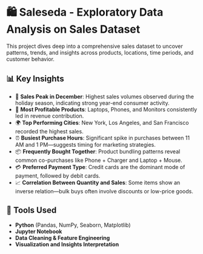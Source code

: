 # 🛍️ Saleseda - Exploratory Data Analysis on Sales Dataset

This project dives deep into a comprehensive sales dataset to uncover patterns, trends, and insights across products, locations, time periods, and customer behavior.

## 📊 Key Insights

- 📆 **Sales Peak in December**: Highest sales volumes observed during the holiday season, indicating strong year-end consumer activity.
- 🛒 **Most Profitable Products**: Laptops, Phones, and Monitors consistently led in revenue contribution.
- 🌍 **Top Performing Cities**: New York, Los Angeles, and San Francisco recorded the highest sales.
- ⏰ **Busiest Purchase Hours**: Significant spike in purchases between 11 AM and 1 PM—suggests timing for marketing strategies.
- 📦 **Frequently Bought Together**: Product bundling patterns reveal common co-purchases like Phone + Charger and Laptop + Mouse.
- 💳 **Preferred Payment Type**: Credit cards are the dominant mode of payment, followed by debit cards.
- 📈 **Correlation Between Quantity and Sales**: Some items show an inverse relation—bulk buys often involve discounts or low-price goods.

## 🧰 Tools Used

- **Python** (Pandas, NumPy, Seaborn, Matplotlib)
- **Jupyter Notebook**
- **Data Cleaning & Feature Engineering**
- **Visualization and Insights Interpretation**
